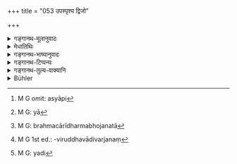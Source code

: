 +++
title = "053 उपस्पृश्य द्विजो"

+++

<details><summary>गङ्गानथ-मूलानुवादः</summary>

The twice-b orn person should always take his food after having sipped water and with due care; and after having eaten, he should rinse his mouth in the proper manner and touch the cavities with water.—(53).
</details>

<details><summary>मेधातिथिः</summary>

आचमनोपस्पृशतिशब्दौ समानार्थौ शुद्ध्यर्थसंस्कारविशेषवचनौ शिष्टव्यवहाराद् अवगम्येते । यद्य् उपस्पृशतिर् अर्थान्तरे पठितश् चमुर् अप्य् अदनमात्रे तथापि विशेष एव सोपसर्गयोः प्रयोगदर्शनात् तदर्थतैव प्रतीयते । स्पृशेः सामान्यविषयत्वे ऽपि प्रयोगो नियामकः । गडिर् वदनैकदेशे पठ्यते । स च कपोल एव गण्ड इति प्रयुज्यते, नैकदेशान्तरे । "पुष्यसिद्ध्यौ" (पाण् ३.१.११६) नक्षत्रमात्रे पठ्येते, विशेषे च वर्तेते । धाय्याशब्दः सामिधेनीमात्रे पठ्यते, आवापिकीषु च वर्तते । अतो ऽप एवाचम्येत्य् अर्थः । स एवोपस्पृश्येत्य् अस्यापि[^१९७] । स च परस्ताद् विधायिष्यते । सामानाधिकरण्यं चानयोर् दृश्यते नित्यकालम् उपस्पृशेद् इत्य् अभिधाय त्रिर् आचामेद् इत्य् आह । अतः समारार्थः । 


[^१९७]:
     M G omit: asyāpi

- उक्ते ऽप्य् आचम्येति भोजनार्थतयाचमने पुनर्वचनम् आनन्तर्यार्थम्, अनन्तरम् एव भुञ्जीत, न व्यापारान्तरेण व्यवदधीत । तथा च भगवान् व्यासः- 

- पञ्चार्द्रा भुञ्जते नित्यं तेषु वत्स्याम्य् अहं हरे ।

श्रीः किलैवम् आह । द्वौ हस्तौ द्वौ च पादाव् आस्यं च एषा पञ्चार्द्रता । सा[^१९८] चोपस्पर्शनान्तरं भुञ्जानस्य भवति, न विलम्बमानस्य । इहापि वक्ष्यत्य् "आर्द्रपादस् तु भुञ्जीत" (म्ध् ४.७६) इति स्नातकव्रतेषु । तस्यापौनरुक्त्यं च वक्ष्यामः । **नित्य**ग्रहणं प्रकरणाद् ब्रह्मचारीभोजनधर्मो[^१९९] मा विज्ञायि, भोजनमात्रधर्मो यथा स्याद् उपदेशत एव । 


[^१९९]:
     M G: brahmacārīdharmabhojanatā


[^१९८]:
     M G: yā

- <u>अत्र</u> **द्विज**ग्रहणं भोक्तृमात्रधर्मार्थं चाहुः नित्यग्रहणं चानुवादम् । <u>न ते</u> सम्यङ् मन्यन्ते । यदि द्विजशब्दः प्रकृते ब्रह्मचारिणि न समाविशेत् तदा स्याद् अपि । यदा तु तस्याप्य् एतद् अभिधानं तदा नान्तरेण नित्यग्रहणं प्रकरणबाधोपलभ्यते । 

- **समाहितः** । भुज्यमानं द्रव्यं स्वात्मशक्तिं चावेक्षमाणः । अन्यचेतस्कस्य हि गुरुविरुद्धविदाहिवर्जनं[^२००] सात्म्यभोजनं च न स्यात् । **भुक्त्वा चोपस्पृशेत्** । स्नेहादिलेपापनयनं द्रव्यशुद्धाव् उक्तम् । कृते तस्मिन् भुक्तवत इदम् आचमनं विधीयते ।


[^२००]:
     M G 1st ed.: -viruddhavādivarjanaṃ

- <u>अत्र केचिन्</u> मन्यन्ते शुद्ध्यर्थम् एकम् आचमनम्, "सुप्त्वा क्षुत्वा च भुक्त्वा च" (म्ध् ५.१४५) इति अनेनादृष्टार्थं द्वितीयं कर्तव्यम् । एवं च पठ्यते " आचान्तः पुनर् आचामेत्" (य्ध् १.१९६) इति । एतत् पञ्चमे स्थापयिष्यामः । 

- **सम्यग्** इति वैधताम् आचमनपदार्थस्यानुवदति । "यादृशो विधिर् उक्तस् तं सर्वम् अनुतिष्ठेत्" । **अद्भिः खानि च संस्पृशेत्** । खानि छिद्राणि शीर्षण्यानि । <u>ननु</u> चैतद् उक्तम् एव "खानि चैव स्पृशेद् अद्भिः" (म्ध् २.६०) इति । आत्मशिरसोर् व्यावृत्त्यर्थम् इति <u>केचित्</u> । यदा शुचिः सन्न् अभोजनार्थतयैवाचामति । येषां च भोजनोत्तरकालम् एकं शुद्ध्यर्थम् आचमनम् अपरम् अदृष्टार्थं तत्रादृष्टार्थ आत्मशिरसी न स्पृश्येते, शुद्ध्यर्थं तु तादृशम् उत्पन्नम् । तस्य संपूर्णाङ्गस्य प्रयोगो वक्ष्यते "शौचेप्सुः सर्वदाचामेत्" इति (म्ध् २.६१) । यद्[^२०१] वा विधिप्रत्यभिज्ञानार्थं शास्त्रीयम् एतद् आचमनं न लौकिकम् इति । ज्ञाताङ्गविशेषसंबन्धस्य तदङ्गिनिर्देशे तद् एवेदम् इति प्रत्यभिज्ञानसिद्धिः । अतश् च यत्राचामेद् इति श्रुतं तत्र न यस्य कस्यचिद् द्रव्यस्य भक्षणमात्रं प्रतीयते, किं तर्हि शास्त्रीयस्य संस्कारस्य सपरिकरस्येति यद् उक्तं तद् दर्शितं भवति ॥ २.५३ ॥


[^२०१]:
     M G: yadi
</details>

<details><summary>गङ्गानथ-भाष्यानुवादः</summary>

The terms ‘*ācamana*’ and ‘*spṛśa*’ are both synonymous, being found from the usage of cultured people, to signify a particular purificatory act. Though it is true that the root ‘*spraha*’ has been declared to have an entirely different meaning, and the root ‘*chamu*’ (from which the word ‘*ācamana*’ is derived) also has been declared to signify the act of *eating*,—yet in actual usage we find that with the particular prefixes (*upa* and *a*) they are used in a much restricted sense and hence they are taken in that (restricted) sense. So that even though the root ‘*spṛśa*’ has a very wide denotation, yet actual usage limits its significance. Just as though the root ‘*gaḍi*’ denotes only part of the face in general, the term ‘*gaṇḍa*’ (derived from that root) is used in the sense of tho *cheek* only, and it is not applied to any other part of the face; similarly the root ‘*puṣya*’ means *to accomplish*, and the term ‘*puṣya*’ is laid down as denoting ‘lunar, asterism’ in general, yet in actual usage this latter name is applied to one particular asterism only; similarly again the term ‘*dhāyyā*,’ though laid down as denoting *Sāmidhenī* verses in general, is actually used in the sense of the *Āvāpikī* verses only. Hence the term ‘*upaspṛśya*’ means exactly what is meant by the term ‘*ācamya*’; the actual injunction of this act of ‘*ācamana*’ will come later on. Further, the text itself uses the two terms as synonymous. Having laid down that ‘one should always do the
*shana*,’ it goes on to say that ‘this *ācamana*’ should be done three
times; from which it is clear that the two are synonymous.

Though the ‘rinsing of the mouth’ has been already laid down in verse 51, it is re-iterated again in order to show immediate sequence: the sense being that one should take his food *immediately after* rinsing the mouth, and no other act should be allowed to intervene. To this end we have the following declaration of the revered Vyāsa—‘Oh Lord, I shall remain with such people as take their food with five limbs wet’—this being said by Lakṣmī; the ‘five limbs’ being the two hands, two feet, and month; and these five limbs can remain wet only if one cats immediately after the rinsing, and not if he makes any delay. Manu himself (in 4. 76) is going to declare under the duties of the Snātaka that ‘one should eat with the feet still wet’; and there we shall show that there is no needless repetition involved in this.

‘*Always*’—this is added in order to guard against the notion that being laid down in the section dealing with the duties of the Student, what is here prescribed applies to him alone; and to show directly that it is applicable to every form of eating.

Some people have held that “the term ‘twice-born’ is what is meant to make the rule applicable to every form of eating, and that the ‘always’ is merely an explanatory reiteration.”

This however is not right. This would have been the right explanation if the qualification ‘twice-bom’ were incompatible with the ‘student’; as a matter of fact however, the said qualification is quite applicable to the ‘student’; hence with the exception of the adverb ‘always’ there is nothing to indicate that what is here laid down is to be taken as going beyond the particular context.

‘*With due care*’—That is, with due consideration of the character of the food and his own (digestive) powers. If one happens to be absent-minded, he cannot avoid indigestible, unwholesome and hot food, nor can he eat only what is wholesome.

‘*After having eaten, he should rinse his mouth*.’—That one should remove all traces of oil, etc., has been already prescribed under the section on the ‘purification of substances.’ The ‘rinsing’ here laid down is that which one should do after he has eaten and removed all traces of oil, etc.

In this connection some people have held that one ‘rinsing’ (after food) having been already laid down under 5. 145—where it is said that ‘one should rinse his mouth after sleep, sneezing and eating,’—the present verse must be taken as laying down a second ‘rinsing,’ for the purposes of some transcendental result; there being such a general injunction as ‘having rinsed the mouth, one should rinse it again.’

This aspect of the question wo shall deal with under Discourse V.

*In the proper manner*.—This only re-iterates the injunctive and
obligatory character of the ‘rinsing’; the meaning being that ‘one should follow all the details of the Binning that have been enjoined.’

‘*Should touch with water the cavities*.’—‘Cavities,’ *i.e*., holes in the head.

*Objection*.—“It is already laid down (under 60, below) that the
cavities should be touched with water.”

To this some people reply that the repetition in the present verse is meant to exclude the ‘self’ and ‘head’ (which also are mentioned along with the ‘cavities’ in 60),—and refers to that rinsing which one already clean, does, without reference to *Eating*. So that according to those who take the first ‘rinsing’ after food as meant for cleanliness and a second ‘rinsing’ as lending to some transcendental result,—the ‘self’ and the ‘head’ are not ‘touched with water’ for the purpose of bringing about a transcendental result; this being done for cleanliness alone. The actual process of this rinsing is going to he laid down in 61.—‘One desirous of cleanliness should always rinse his mouth, etc., etc..’

Another answer to the aforesaid objection is that what the present verse does is to emphasise the fact of the being recognised as something enjoined by the scriptures; the sense being that this *Rinsing* is the
*scriptural* (prescribed in the Śāstras), not the *ordinary*, rinsing.
As a matter of fact, where a certain primary act has become known as equipped with particular accessories, wherever that same act is subsequently spoken of, it is at once recognised as being the same as the former one. So that when the text says ‘*should rinse his mouth*,’ it does not mean merely that a certain substance (water) should be sipped; what is meant is to indicate all that has been prescribed in connection with the scriptural purification, along with its appurtenent details.—(53)
</details>

<details><summary>गङ्गानथ-टिप्पन्यः</summary>

‘*Nityam*’—This, according to Govindarāja, Kullūka Nārāyaṇa and Nandana indicates that the rule refers to householders also. The first half of this verse has been quoted in *Madanapārijāta* (p. 327).
</details>

<details><summary>गङ्गानथ-तुल्य-वाक्यानि</summary>

*Viṣṇu-Smṛti*, 6 7.34-35.—‘One should cat without wetted feet or without
wetted hands and mouth.’

*Gautama-Dharmasūtṛa*, 2.48.—‘While eating, he should keep silent,
contented, not greedy; and he should keep water near him; he should touch with water the holes in his head.’

*Baudhāyana-Dhaṛmasūtra*, 5.1.21—‘Touching the holes with water, as also
the feet, the head and the left hand.’

*Āpastamba-Dhaṛmasūtra*, 1.5.2.—‘When going to eat, he should carefully
sip water twice, he should wash twice and should sprinkle water once.’

*Old Saying* (Parāśaramādhava, p. 309).—(See above.) *Gadya-Vyāsa* (Do.,
p. 378).—‘Being satisfied, he shall sip water with the mantra
*amṛtāpidhānamasi*, and moving a little from that place, he shall rinse
his mouth in due form.’

*Devala* (Do.).—‘Having eaten, he shall wash in due form, cleansing his
mouth and hands by rubbing with clay.’

*Gautama* (Do.).—‘At the time of rinsing the mouth, if one rubs it with
the forefinger, the foolish man falls into the *Raurava* hell.’

*Vyāsa* (Do.). ‘Having washed his hand, if the foolish man drinks the
water taken for rinsing, he degrades the gods, his Pitṛs and himself. One shall not wash in the vessel in which he has eaten. If he rises from his seat before, washing, he should bathe at once.’

*Kūrmapurāṇa* (Parāśaramādhava, p. 379).—‘He shall sip water with the
mantra *amṛtāpidhānamasi*; having sipped water, he shall wash again, with the mantra *Āyaṅgauḥ*, *etc*

*Āpastamba* (Aparārka, p. 61).—‘Having eaten, he shall wash himself,
without any mantra.’
</details>

<details><summary>Bühler</summary>

053	Let a twice-born man always eat his food with concentrated mind, after performing an ablution; and after he has eaten, let him duly cleanse himself with water and sprinkle the cavities (of his head).
</details>
